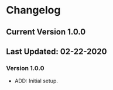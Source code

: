 # Changelog

## Current Version 1.0.0

## Last Updated: 02-22-2020

### Version 1.0.0

- ADD: Initial setup.

